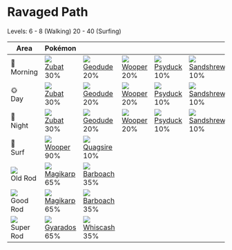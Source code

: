 # Ravaged Path
Levels: 6 - 8 (Walking) 20 - 40 (Surfing)

Area                         | Pokémon                         | &nbsp;                          | &nbsp;                        | &nbsp;                         | &nbsp;                           | &nbsp;                          | 
---                          | ---                             | ---                             | ---                           | ---                            | ---                              | ---                             | 
🌅<br>Morning                 | ![][041]<br> [Zubat]<br> 30%    | ![][074]<br> [Geodude]<br> 20%  | ![][194]<br> [Wooper]<br> 20% | ![][054]<br> [Psyduck]<br> 10% | ![][027]<br> [Sandshrew]<br> 10% | ![][296]<br> [Makuhita]<br> 10% | 
🌞<br>Day                     | ![][041]<br> [Zubat]<br> 30%    | ![][074]<br> [Geodude]<br> 20%  | ![][194]<br> [Wooper]<br> 20% | ![][054]<br> [Psyduck]<br> 10% | ![][027]<br> [Sandshrew]<br> 10% | ![][296]<br> [Makuhita]<br> 10% | 
🌙<br>Night                   | ![][041]<br> [Zubat]<br> 30%    | ![][074]<br> [Geodude]<br> 20%  | ![][194]<br> [Wooper]<br> 20% | ![][054]<br> [Psyduck]<br> 10% | ![][027]<br> [Sandshrew]<br> 10% | ![][296]<br> [Makuhita]<br> 10% | 
🌊<br> Surf                   | ![][194]<br> [Wooper]<br> 90%   | ![][195]<br> [Quagsire]<br> 10% | &nbsp;                        | &nbsp;                         | &nbsp;                           | &nbsp;                          | 
![][old-rod]<br> Old Rod     | ![][129]<br> [Magikarp]<br> 65% | ![][339]<br> [Barboach]<br> 35% | &nbsp;                        | &nbsp;                         | &nbsp;                           | &nbsp;                          | 
![][good-rod]<br> Good Rod   | ![][129]<br> [Magikarp]<br> 65% | ![][339]<br> [Barboach]<br> 35% | &nbsp;                        | &nbsp;                         | &nbsp;                           | &nbsp;                          | 
![][super-rod]<br> Super Rod | ![][130]<br> [Gyarados]<br> 65% | ![][340]<br> [Whiscash]<br> 35% | &nbsp;                        | &nbsp;                         | &nbsp;                           | &nbsp;                          | 

[Sandshrew]: ../../pokemon_changes/027/
[Zubat]: ../../pokemon_changes/041/
[Psyduck]: ../../pokemon_changes/054/
[Geodude]: ../../pokemon_changes/074/
[Magikarp]: ../../pokemon_changes/129/
[Gyarados]: ../../pokemon_changes/130/
[Wooper]: ../../pokemon_changes/194/
[Quagsire]: ../../pokemon_changes/195/
[Makuhita]: ../../pokemon_changes/296/
[Barboach]: ../../pokemon_changes/339/
[Whiscash]: ../../pokemon_changes/340/
[good-rod]: ../img/items/good-rod.png
[old-rod]: ../img/items/old-rod.png
[super-rod]: ../img/items/super-rod.png
[027]: ../img/pokemon/027.png
[041]: ../img/pokemon/041.png
[054]: ../img/pokemon/054.png
[074]: ../img/pokemon/074.png
[129]: ../img/pokemon/129.png
[130]: ../img/pokemon/130.png
[194]: ../img/pokemon/194.png
[195]: ../img/pokemon/195.png
[296]: ../img/pokemon/296.png
[339]: ../img/pokemon/339.png
[340]: ../img/pokemon/340.png
